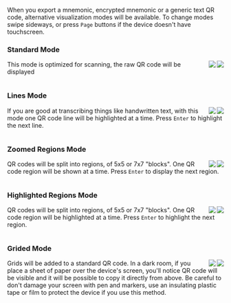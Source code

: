 When you export a mnemonic, encrypted mnemonic or a generic text QR code, alternative visualization modes will be available. To change modes swipe sideways, or press `Page` buttons if the device doesn't have touchscreen.

### Standard Mode
<img src="../../../img/maixpy_m5stickv/standard-qr-code-125.png" align="right">
<img src="../../../img/maixpy_amigo_tft/standard-qr-code-150.png" align="right">

This mode is optimized for scanning, the raw QR code will be displayed

<div style="clear: both"></div>

### Lines Mode
<img src="../../../img/maixpy_m5stickv/lines-qr-code-125.png" align="right">
<img src="../../../img/maixpy_amigo_tft/lines-qr-code-150.png" align="right">

If you are good at transcribing things like handwritten text, with this mode one QR code line will be highlighted at a time. Press `Enter` to highlight the next line.

<div style="clear: both"></div>

### Zoomed Regions Mode
<img src="../../../img/maixpy_m5stickv/zoomed-qr-code-125.png" align="right">
<img src="../../../img/maixpy_amigo_tft/zoomed-qr-code-150.png" align="right">

QR codes will be split into regions, of 5x5 or 7x7 "blocks". One QR code region will be shown at a time. Press `Enter` to display the next region.

<div style="clear: both"></div>

### Highlighted Regions Mode
<img src="../../../img/maixpy_m5stickv/regions-qr-code-125.png" align="right">
<img src="../../../img/maixpy_amigo_tft/regions-qr-code-150.png" align="right">

QR codes will be split into regions, of 5x5 or 7x7 "blocks". One QR code region will be highlighted at a time. Press `Enter` to highlight the next region.

<div style="clear: both"></div>

### Grided Mode
<img src="../../../img/maixpy_m5stickv/grided-qr-code-125.png" align="right">
<img src="../../../img/maixpy_amigo_tft/grided-qr-code-150.png" align="right">

Grids will be added to a standard QR code. In a dark room, if you place a sheet of paper over the device's screen, you'll notice QR code will be visible and it will be possible to copy it directly from above. Be careful to don't damage your screen with pen and markers, use an insulating plastic tape or film to protect the device if you use this method.

<div style="clear: both"></div>